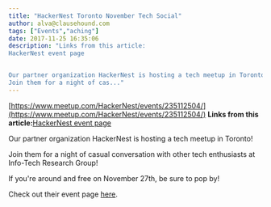 ```yaml
---
title: "HackerNest Toronto November Tech Social"
author: alva@clausehound.com
tags: ["Events","aching"]
date: 2017-11-25 16:35:06
description: "Links from this article:
HackerNest event page


Our partner organization HackerNest is hosting a tech meetup in Toronto!
Join them for a night of cas..."
---
```


[https://www.meetup.com/HackerNest/events/235112504/](https://www.meetup.com/HackerNest/events/235112504/)
**Links from this article:**[HackerNest event page](https://www.meetup.com/HackerNest/events/235112504/)

Our partner organization HackerNest is hosting a tech meetup in Toronto!

Join them for a night of casual conversation with other tech enthusiasts at Info-Tech Research Group!

If you're around and free on November 27th, be sure to pop by!

Check out their event page [here](https://www.meetup.com/HackerNest/events/235112504/).